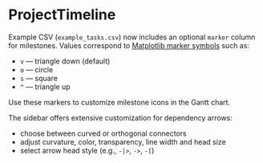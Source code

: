 # ProjectTimeline

Example CSV (`example_tasks.csv`) now includes an optional `marker` column for milestones. Values correspond to [Matplotlib marker symbols](https://matplotlib.org/stable/api/markers_api.html) such as:

- `v` — triangle down (default)
- `o` — circle
- `s` — square
- `^` — triangle up

Use these markers to customize milestone icons in the Gantt chart.

The sidebar offers extensive customization for dependency arrows:

- choose between curved or orthogonal connectors
- adjust curvature, color, transparency, line width and head size
- select arrow head style (e.g., `-|>`, `->`, `-[`)
